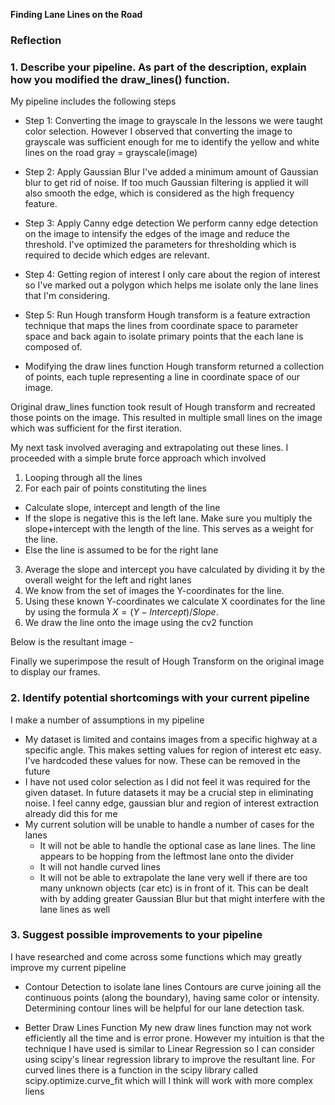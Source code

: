 **Finding Lane Lines on the Road**

### Reflection

### 1. Describe your pipeline. As part of the description, explain how you modified the draw_lines() function.

My pipeline includes the following steps

* Step 1: Converting the image to grayscale
In the lessons we were taught color selection. However I observed that converting the image to grayscale was sufficient enough for me to identify the yellow and white lines on the road
gray = grayscale(image)

[image1]: ./test_examples/grayscale.jpg "Grayscale"

* Step 2: Apply Gaussian Blur
I've added a minimum amount of Gaussian blur to get rid of noise. If too much Gaussian filtering is applied it will also smooth the edge, which is considered as the high frequency feature.

[image2]: ./test_examples/gaussian_blur.jpg "Gaussian Blur"

* Step 3: Apply Canny edge detection
We perform canny edge detection on the image to intensify the edges of the image and reduce the threshold. I've optimized the parameters for thresholding which is required to decide which edges are relevant.

[image3]: ./test_examples/canny.jpg "Canny Edge"

* Step 4: Getting region of interest
I only care about the region of interest so I've marked out a polygon which helps me isolate only the lane lines that I'm considering.

[image4]: ./test_examples/roi.jpg "Region of Interest"

* Step 5: Run Hough transform
Hough transform is a feature extraction technique that maps the lines from coordinate space to parameter space and back again to isolate primary points that the each lane is composed of.

[image5]: ./test_examples/hough.jpg "Hough Transform"



* Modifying the draw lines function
Hough transform returned a collection of points, each tuple representing a line in coordinate space of our image.

Original draw_lines function took result of Hough transform and recreated those points on the image. This resulted in multiple small lines on the image which was sufficient for the first iteration.


[image5]: ./test_examples/hough.jpg "Draw Lines 1"


My next task involved averaging and extrapolating out these lines. I proceeded with a simple brute force approach which involved

1. Looping through all the lines
2. For each pair of points constituting the lines
  - Calculate slope, intercept and length of the line
  - If the slope is negative this is the left lane. Make sure you multiply the slope+intercept with the length of the line. This serves as a weight for the line.
  - Else the line is assumed to be for the right lane
3. Average the slope and intercept you have calculated by dividing it by the overall weight for the left and right lanes
4. We know from the set of images the Y-coordinates for the line.
5. Using these known Y-coordinates we calculate X coordinates for the line by using the formula $X = (Y - Intercept) / Slope$.
6. We draw the line onto the image using the cv2 function

Below is the resultant image -



[image6]: ./test_examples/draw_lines_2.jpg "Draw Lines 2"


Finally we superimpose the result of Hough Transform on the original image to display our frames.



### 2. Identify potential shortcomings with your current pipeline
I make a number of assumptions in my pipeline
- My dataset is limited and contains images from a specific highway at a specific angle. This makes setting values for region of interest etc easy. I've hardcoded these values for now. These can be removed in the future
- I have not used color selection as I did not feel it was required for the given dataset. In future datasets it may be a crucial step in eliminating noise. I feel canny edge, gaussian blur and region of interest extraction already did this for me
- My current solution will be unable to handle a number of cases for the lanes
  - It will not be able to handle the optional case as lane lines. The line appears to be hopping from the leftmost lane onto the divider
  - It will not handle curved lines
  - It will not be able to extrapolate the lane very well if there are too many unknown objects (car etc) is in front of it. This can be dealt with by adding greater Gaussian Blur but that might interfere with the lane lines as well


### 3. Suggest possible improvements to your pipeline

I have researched and come across some functions which may greatly improve my current pipeline

- Contour Detection to isolate lane lines
  Contours are curve joining all the continuous points (along the boundary), having same color or intensity. Determining contour lines will be helpful for our lane detection task.

- Better Draw Lines Function
  My new draw lines function may not work efficiently all the time and is error prone. However my intuition is that the technique I have used is similar to Linear Regression so I can consider using scipy's linear regression library to improve the resultant line. For curved lines there is a function in the scipy library called scipy.optimize.curve_fit which will I think will work with more complex liens
